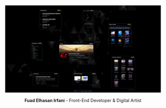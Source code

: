 ![Website Screenshot](screenshot.webp)

<p style="text-align:center;">
<span style="font-weight:bold">Fuad Elhasan Irfani</span> - Front-End Developer & Digital Artist
</p>
